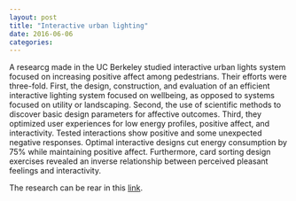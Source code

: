 ```yaml
---
layout: post
title: "Interactive urban lighting"
date: 2016-06-06
categories:
---
```


A researcg made in the UC Berkeley studied interactive urban lights system focused on increasing positive affect among pedestrians. Their efforts were three-fold. First, the design, construction, and evaluation of an efficient interactive lighting system focused on wellbeing, as opposed to systems focused on utility or landscaping. Second, the use of scientific methods to discover basic design parameters for affective outcomes. Third, they  optimized user experiences for low energy profiles, positive affect, and interactivity. Tested interactions show positive and some unexpected negative responses. Optimal interactive designs cut energy consumption by 75% while maintaining positive affect. Furthermore, card sorting design exercises revealed an inverse relationship between perceived pleasant feelings and interactivity. 

The research can be rear in this [link](http://people.eecs.berkeley.edu/~bjoern/papers/paredes-fiatlux-dis2016.pdf).
